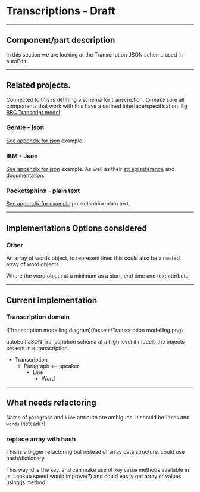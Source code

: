 # Transcriptions - Draft

<!--
- Component/part description
- Related projects. Eg parts that look good, or previous implementations. But might not be considered for implementation options 
- Implementations Options considered
- Current implementation
- What needs refactoring
-->

---

## Component/part description 

In this section we are looking at the Transcription JSON schema used in autoEdit. 


---

## Related projects.

Connected to this is defining a schema for transcription, to make sure all components that work with this have a defined interface/specification. Eg  [BBC Transcript model](https://github.com/bbc/transcript-model)
 



<!--### starTime

 I used start time coz some other project was using htat-->

### Gentle - json 

[See appendix for json](/gentle-json-transcription-specs.md) example.

<!-- link to appendix -->


### IBM - Json  

[See appendix for json](/ibm-watson-json-specs.md) example. As well as their [stt api reference](https://www.ibm.com/watson/developercloud/speech-to-text/api/v1/) and documentation.

<!-- TODO: update in appendix -->

### Pocketsphinx  - plain text

[See appendix for example](/pocketsphinx-results.md) pocketsphinx plain text.

<!-- TODO: link to appendix -->

---

## Implementations Options considered




<!-- ### quickQuote transcription modelling 

see dissertation chapter, perhaps add in appendix, or add that diss on gitbook.or just get relevant summary -->


### Other

An array of words object, to represent lines this could also be a nested array of word objects. 

Where the word object at a minimum as a start, end time and text attribute.

---

## Current implementation 

### Transcription domain
<!-- google drawings diagram of transcription components https://docs.google.com/drawings/d/1PzZw3Zu5BkT6Y-JM7Ox4OTBpaWxRvyjnh4UMxHIe8rs/edit
-->

![Transcription modelling diagram](/assets/Transcription modelling.png)

autoEdit JSON Transcription schema at a high level it models the objects present in a transcription.

- Transcription 
  - Paragraph  <-- speaker
    - Line 
      - Word 



<!-- TODO: Link to appendix data structure autoEdit transcription json --> 

---

## What needs refactoring 

Name of `paragraph` and `line` attribute are ambiguos. 
It should be `lines` and `words` instead(?).



### replace array with hash
This is a bigger refactoring but instead of array data structure, could use hash/dictionary.

This way id is the key. and can make use of `key` `value` methods available in js. 
Lookup speed would improve(?) and could easily get array of values using js method. 
<!-- example -->







